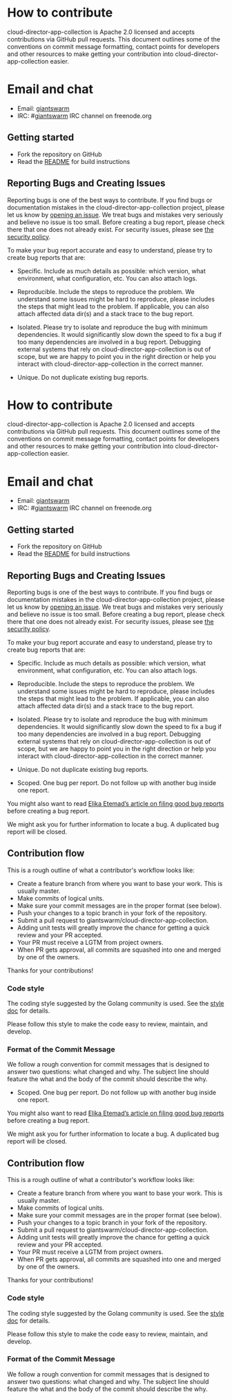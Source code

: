 # How to contribute

cloud-director-app-collection is Apache 2.0 licensed and accepts contributions via GitHub pull requests. This document outlines some of the conventions on commit message formatting, contact points for developers and other resources to make getting your contribution into cloud-director-app-collection easier.

# Email and chat

- Email: [giantswarm](https://groups.google.com/forum/#!forum/giantswarm)
- IRC: #[giantswarm](irc://irc.freenode.org:6667/#giantswarm) IRC channel on freenode.org

## Getting started

- Fork the repository on GitHub
- Read the [README](README.md) for build instructions

## Reporting Bugs and Creating Issues

Reporting bugs is one of the best ways to contribute. If you find bugs or documentation mistakes in the cloud-director-app-collection project, please let us know by [opening an issue](https://github.com/giantswarm/cloud-director-app-collection/issues/new). We treat bugs and mistakes very seriously and believe no issue is too small. Before creating a bug report, please check there that one does not already exist.
For security issues, please see [the security policy](SECURITY.md).

To make your bug report accurate and easy to understand, please try to create bug reports that are:

- Specific. Include as much details as possible: which version, what environment, what configuration, etc. You can also attach logs.

- Reproducible. Include the steps to reproduce the problem. We understand some issues might be hard to reproduce, please includes the steps that might lead to the problem. If applicable, you can also attach affected data dir(s) and a stack trace to the bug report.

- Isolated. Please try to isolate and reproduce the bug with minimum dependencies. It would significantly slow down the speed to fix a bug if too many dependencies are involved in a bug report. Debugging external systems that rely on cloud-director-app-collection is out of scope, but we are happy to point you in the right direction or help you interact with cloud-director-app-collection in the correct manner.

- Unique. Do not duplicate existing bug reports.
# How to contribute

cloud-director-app-collection is Apache 2.0 licensed and accepts contributions via GitHub pull requests. This document outlines some of the conventions on commit message formatting, contact points for developers and other resources to make getting your contribution into cloud-director-app-collection easier.

# Email and chat

- Email: [giantswarm](https://groups.google.com/forum/#!forum/giantswarm)
- IRC: #[giantswarm](irc://irc.freenode.org:6667/#giantswarm) IRC channel on freenode.org

## Getting started

- Fork the repository on GitHub
- Read the [README](README.md) for build instructions

## Reporting Bugs and Creating Issues

Reporting bugs is one of the best ways to contribute. If you find bugs or documentation mistakes in the cloud-director-app-collection project, please let us know by [opening an issue](https://github.com/giantswarm/cloud-director-app-collection/issues/new). We treat bugs and mistakes very seriously and believe no issue is too small. Before creating a bug report, please check there that one does not already exist.
For security issues, please see [the security policy](SECURITY.md).

To make your bug report accurate and easy to understand, please try to create bug reports that are:

- Specific. Include as much details as possible: which version, what environment, what configuration, etc. You can also attach logs.

- Reproducible. Include the steps to reproduce the problem. We understand some issues might be hard to reproduce, please includes the steps that might lead to the problem. If applicable, you can also attach affected data dir(s) and a stack trace to the bug report.

- Isolated. Please try to isolate and reproduce the bug with minimum dependencies. It would significantly slow down the speed to fix a bug if too many dependencies are involved in a bug report. Debugging external systems that rely on cloud-director-app-collection is out of scope, but we are happy to point you in the right direction or help you interact with cloud-director-app-collection in the correct manner.

- Unique. Do not duplicate existing bug reports.

- Scoped. One bug per report. Do not follow up with another bug inside one report.

You might also want to read [Elika Etemad’s article on filing good bug reports](http://fantasai.inkedblade.net/style/talks/filing-good-bugs/) before creating a bug report.

We might ask you for further information to locate a bug. A duplicated bug report will be closed.

## Contribution flow

This is a rough outline of what a contributor's workflow looks like:

- Create a feature branch from where you want to base your work. This is usually master.
- Make commits of logical units.
- Make sure your commit messages are in the proper format (see below).
- Push your changes to a topic branch in your fork of the repository.
- Submit a pull request to giantswarm/cloud-director-app-collection.
- Adding unit tests will greatly improve the chance for getting a quick review and your PR accepted.
- Your PR must receive a LGTM from project owners.
- When PR gets approval, all commits are squashed into one and merged by one of the owners.

Thanks for your contributions!

### Code style

The coding style suggested by the Golang community is used. See the [style doc](https://github.com/golang/go/wiki/CodeReviewComments) for details.

Please follow this style to make the code easy to review, maintain, and develop.

### Format of the Commit Message

We follow a rough convention for commit messages that is designed to answer two
questions: what changed and why. The subject line should feature the what and
the body of the commit should describe the why.
- Scoped. One bug per report. Do not follow up with another bug inside one report.

You might also want to read [Elika Etemad’s article on filing good bug reports](http://fantasai.inkedblade.net/style/talks/filing-good-bugs/) before creating a bug report.

We might ask you for further information to locate a bug. A duplicated bug report will be closed.

## Contribution flow

This is a rough outline of what a contributor's workflow looks like:

- Create a feature branch from where you want to base your work. This is usually master.
- Make commits of logical units.
- Make sure your commit messages are in the proper format (see below).
- Push your changes to a topic branch in your fork of the repository.
- Submit a pull request to giantswarm/cloud-director-app-collection.
- Adding unit tests will greatly improve the chance for getting a quick review and your PR accepted.
- Your PR must receive a LGTM from project owners.
- When PR gets approval, all commits are squashed into one and merged by one of the owners.

Thanks for your contributions!

### Code style

The coding style suggested by the Golang community is used. See the [style doc](https://github.com/golang/go/wiki/CodeReviewComments) for details.

Please follow this style to make the code easy to review, maintain, and develop.

### Format of the Commit Message

We follow a rough convention for commit messages that is designed to answer two
questions: what changed and why. The subject line should feature the what and
the body of the commit should describe the why.